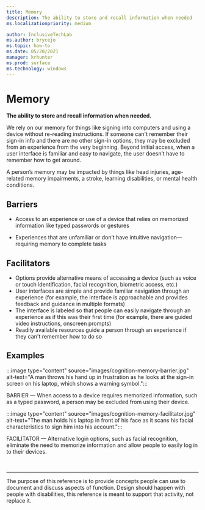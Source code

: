 ```yaml
---
title: Memory
description: The ability to store and recall information when needed
ms.localizationpriority: medium

author: InclusiveTechLab
ms.author: brycejo 
ms.topic: how-to
ms.date: 05/20/2021
manager: krhunter
ms.prod: surface
ms.technology: windows
---
```


# Memory

**The ability to store and recall information when needed.**

We rely on our memory for things like signing into computers and using a device without re-reading instructions. If someone can&apos;t remember their sign-in info and there are no other sign-in options, they may be excluded from an experience from the very beginning. Beyond initial access, when a user interface is familiar and easy to navigate, the user doesn’t have to remember how to get around.

A person’s memory may be impacted by things like head injuries, age-related memory impairments, a stroke, learning disabilities, or mental health conditions.

## Barriers

* Access to an experience or use of a device that relies on memorized information like typed passwords or gestures​

* Experiences that are unfamiliar or don’t have intuitive navigation—requiring memory to complete tasks


## Facilitators

* Options provide alternative means of accessing a device (such as voice or touch identification, facial recognition, biometric access, etc.)​
* User interfaces are simple and provide familiar navigation through an experience (for example, the interface is approachable and provides feedback and guidance in multiple formats)​
* The interface is labeled so that people can easily navigate through an experience as if this was their first time (for example, there are guided video instructions, onscreen prompts)​
* Readily available resources guide a person through an experience if they can't remember how to do so


## Examples

:::image type="content" source="images/cognition-memory-barrier.jpg" alt-text="A man throws his hand up in frustration as he looks at the sign-in screen on his laptop, which shows a warning symbol.":::

BARRIER — When access to a device requires memorized information, such as a typed password, a person may be excluded from using their device. 


:::image type="content" source="images/cognition-memory-facilitator.jpg" alt-text="The man holds his laptop in front of his face as it scans his facial characteristics to sign him into his account.":::

FACILITATOR — Alternative login options, such as facial recognition, eliminate the need to memorize information and allow people to easily log in to their devices. 


&nbsp;

[comment]: # (Footer statement)
___
The purpose of this reference is to provide concepts people can use to document and discuss aspects of function. Design should happen with people with disabilities, this reference is meant to support that activity, not replace it. 